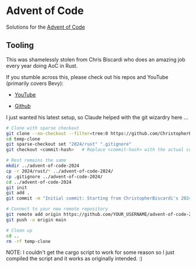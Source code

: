 # Advent of Code

Solutions for the [Advent of Code](http://adventofcode.com/)

## Tooling

This was shamelessly stolen from Chris Biscardi who does an amazing job every year doing AoC in Rust.

If you stumble across this, please check out his repos and YouTube (primarily covers Bevy):

- [YouTube](https://www.youtube.com/@chrisbiscardi)

- [Github](https://github.com/ChristopherBiscardi/advent-of-code)

I just wanted his latest setup, so Claude helped with the git wizardry here ...

```bash
# Clone with sparse checkout
git clone --no-checkout --filter=tree:0 https://github.com/ChristopherBiscardi/advent-of-code temp-clone
cd temp-clone
git sparse-checkout set "2024/rust" ".gitignore"
git checkout <commit-hash>   # Replace <commit-hash> with the actual commit ID

# Rest remains the same
mkdir ../advent-of-code-2024
cp -r 2024/rust/* ../advent-of-code-2024/
cp .gitignore ../advent-of-code-2024/
cd ../advent-of-code-2024
git init
git add .
git commit -m "Initial commit: Starting from ChristopherBiscardi's 2024 Rust template"

# Connect to your new remote repository
git remote add origin https://github.com/YOUR_USERNAME/advent-of-code-2024.git
git push -u origin main

# Clean up
cd ..
rm -rf temp-clone
```

NOTE: I couldn't get the cargo script to work for some reason so I just compiled the script and it works as originally intended. :)